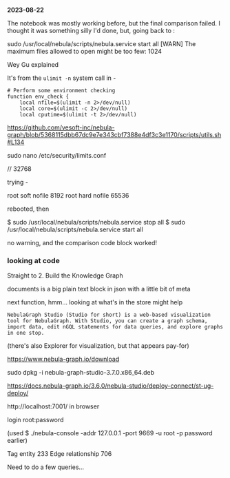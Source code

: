 **2023-08-22**

The notebook was mostly working before, but the final comparison failed. I thought it was something silly I'd done, but, going back to :

sudo /usr/local/nebula/scripts/nebula.service start all
[WARN] The maximum files allowed to open might be too few: 1024

Wey Gu explained

It's from the `ulimit -n` system call in -

```
# Perform some environment checking
function env_check {
    local nfile=$(ulimit -n 2>/dev/null)
    local core=$(ulimit -c 2>/dev/null)
    local cputime=$(ulimit -t 2>/dev/null)
```

https://github.com/vesoft-inc/nebula-graph/blob/5368115dbb67dc9e7e343cbf7388e4df3c3e1170/scripts/utils.sh#L134

sudo nano /etc/security/limits.conf

// 32768

trying -

root soft nofile 8192
root hard nofile 65536

rebooted, then

$ sudo /usr/local/nebula/scripts/nebula.service stop all
$ sudo /usr/local/nebula/scripts/nebula.service start all

no warning, and the comparison code block worked!

### looking at code

Straight to 2. Build the Knowledge Graph

documents is a big plain text block in json with a little bit of meta

next function, hmm... looking at what's in the store might help

```
NebulaGraph Studio (Studio for short) is a web-based visualization tool for NebulaGraph. With Studio, you can create a graph schema, import data, edit nGQL statements for data queries, and explore graphs in one stop.
```

(there's also Explorer for visualization, but that appears pay-for)

https://www.nebula-graph.io/download

sudo dpkg -i nebula-graph-studio-3.7.0.x86_64.deb

https://docs.nebula-graph.io/3.6.0/nebula-studio/deploy-connect/st-ug-deploy/

http://localhost:7001/ in browser

login
root:password

(used $ ./nebula-console -addr 127.0.0.1 -port 9669 -u root -p password earlier)

Tag entity 233
Edge relationship 706

Need to do a few queries...

